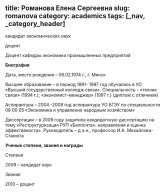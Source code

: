 title: Романова Елена Сергеевна
slug: romanova
category: academics
tags: [_nav, _category_header]
---

кандидат экономических наук

доцент

Доцент кафедры экономики промышленных предприятий

__Биография__

Дата, место рождения – 06.02.1974 г., г. Минск

Высшее образование – в период 1991- 1997 год обучалась в УО «Высший государственный колледж связи». Специальность - «техник связи» (1994 г.); «экономист-менеджер» (1997 г.) (диплом с отличием)

Аспирантура – 2004 -2008 год аспирантура УО БГЭУ по специальности 08 00 05 «Экономика и управление народным хозяйством»

Диссертации – в 2009 году защитила кандидатскую диссертацию на тему «Реструктуризация РУП «Белпочта»: направления и оценка эффективности». Руководитель – д.э.н., профессор И.А. Михайлова-Станюта

__Ученые степени, звания и награды__

Степени

2009 – кандидат наук

Звания

2010 – доцент
